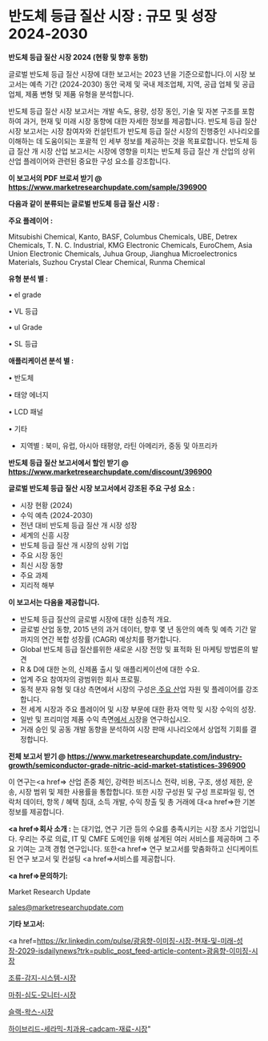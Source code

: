 # 반도체 등급 질산 시장 : 규모 및 성장 2024-2030

<strong>반도체 등급 질산 시장 2024 (현황 및 향후 동향)</strong>

글로벌 반도체 등급 질산 시장에 대한 보고서는 2023 년을 기준으로합니다.이 시장 보고서는 예측 기간 (2024-2030) 동안 국제 및 국내 제조업체, 지역, 공급 업체 및 공급 업체, 제품 변형 및 제품 유형을 분석합니다.

반도체 등급 질산 시장 보고서는 개발 속도, 용량, 성장 동인, 기술 및 자본 구조를 포함하여 과거, 현재 및 미래 시장 동향에 대한 자세한 정보를 제공합니다. 반도체 등급 질산 시장 보고서는 시장 참여자와 컨설턴트가 반도체 등급 질산 시장의 진행중인 시나리오를 이해하는 데 도움이되는 포괄적 인 세부 정보를 제공하는 것을 목표로합니다. 반도체 등급 질산 개 시장 산업 보고서는 시장에 영향을 미치는 반도체 등급 질산 개 산업의 상위 산업 플레이어와 관련된 중요한 구성 요소를 강조합니다.



<strong>이 보고서의 PDF 브로셔 받기 @ <a href=https://www.marketresearchupdate.com/sample/396900>https://www.marketresearchupdate.com/sample/396900</a></strong>



<strong>다음과 같이 분류되는 글로벌 반도체 등급 질산 시장 :</strong>



<strong>주요 플레이어 :</strong>

Mitsubishi Chemical, Kanto, BASF, Columbus Chemicals, UBE, Detrex Chemicals, T. N. C. Industrial, KMG Electronic Chemicals, EuroChem, Asia Union Electronic Chemicals, Juhua Group, Jianghua Microelectronics Materials, Suzhou Crystal Clear Chemical, Runma Chemical



<strong>유형 분석 별 :</strong>

• el grade

• VL 등급

• ul Grade

• SL 등급



<strong>애플리케이션 분석 별 :</strong>

• 반도체

• 태양 에너지

• LCD 패널

• 기타

<ul>
  <li>지역별 : 북미, 유럽, 아시아 태평양, 라틴 아메리카, 중동 및 아프리카</li>
</ul>


<strong>반도체 등급 질산 보고서에서 할인 받기 @ <a href=https://www.marketresearchupdate.com/discount/396900>https://www.marketresearchupdate.com/discount/396900</a></strong>



<strong>글로벌 반도체 등급 질산 시장 보고서에서 강조된 주요 구성 요소 :</strong>
<ul>
  <li>시장 현황 (2024)</li>
  <li>수익 예측 (2024-2030)</li>
  <li>전년 대비 반도체 등급 질산 개 시장 성장</li>
  <li>세계의 신흥 시장</li>
  <li>반도체 등급 질산 개 시장의 상위 기업</li>
  <li>주요 시장 동인</li>
  <li>최신 시장 동향</li>
  <li>주요 과제</li>
  <li>지리적 해부</li>
</ul>


<strong>이 보고서는 다음을 제공합니다.</strong>
<ul>
  <li>반도체 등급 질산의 글로벌 시장에 대한 심층적 개요.</li>
  <li>글로벌 산업 동향, 2015 년의 과거 데이터, 향후 몇 년 동안의 예측 및 예측 기간 말까지의 연간 복합 성장률 (CAGR) 예상치를 평가합니다.</li>
  <li>Global 반도체 등급 질산를위한 새로운 시장 전망 및 표적화 된 마케팅 방법론의 발견</li>
  <li>R &amp; D에 대한 논의, 신제품 출시 및 애플리케이션에 대한 수요.</li>
  <li>업계 주요 참여자의 광범위한 회사 프로필.</li>
  <li>동적 분자 유형 및 대상 측면에서 시장의 구성은<a href=> 주요 산</a>업 자원 및 플레이어를 강조합니다.</li>
  <li>전 세계 시장과 주요 플레이어 및 시장 부문에 대한 환자 역학 및 시장 수익의 성장.</li>
  <li>일반 및 프리미엄 제품 수익 측면<a href=>에서 시</a>장을 연구하십시오.</li>
  <li>거래 승인 및 공동 개발 동향을 분석하여 시장 판매 시나리오에서 상업적 기회를 결정합니다.</li>
</ul>



<strong>전체 보고서 받기 @ <a href=https://www.marketresearchupdate.com/industry-growth/semiconductor-grade-nitric-acid-market-statistices-396900>https://www.marketresearchupdate.com/industry-growth/semiconductor-grade-nitric-acid-market-statistices-396900</a></strong>

이 연구는<a href=> 산업 존중</a> 체인, 강력한 비즈니스 전략, 비용, 구조, 생성 제한, 운송, 시장 범위 및 제한 사용률을 통합합니다. 또한 시장 구성원 및 구성 프로파일 링, 연락처 데이터, 항목 / 혜택 침대, 소득 개발, 수익 창출 및 총 거래에 대<a href=>한 기본 </a>정보를 제공합니다.



<strong><a href=>회사 소</a>개 :</strong>
는 대기업, 연구 기관 등의 수요를 충족시키는 시장 조사 기업입니다. 우리는 주로 의료, IT 및 CMFE 도메인을 위해 설계된 여러 서비스를 제공하며 그 주요 기여는 고객 경험 연구입니다. 또한<a href=> 연구 보</a>고서를 맞춤화하고 신디케이트 된 연구 보고서 및 컨설팅 <a href=>서비스</a>를 제공합니다.



<strong><a href=>문의하기:</a></strong>

Market Research Update

sales@marketresearchupdate.com



<strong>기타 보고서:</strong>

<a href=https://kr.linkedin.com/pulse/광음향-이미징-시장-현재-및-미래-성장-2029-isdailynews?trk=public_post_feed-article-content>광음향-이미징-시장</a>

<a href=https://www.linkedin.com/pulse/조류-감지-시스템-시장-현재-및-미래-성장-2029-isdailynews/>조류-감지-시스템-시장</a>

<a href=https://www.linkedin.com/pulse/마취-심도-모니터-시장-경쟁-분석-및-성장-잠재력-2029-survey-spotlight-pro-24-analysis-uti8c/>마취-심도-모니터-시장</a>

<a href=https://www.linkedin.com/pulse/슬랙-왁스-시장-세분화-연구-및-목표-고객2029년-analytics-alchemy-360-analysis-x3jkf/>슬랙-왁스-시장</a>

<a href=https://www.linkedin.com/pulse/하이브리드-세라믹-치과용-cadcam-재료-시장-규모-및-성장-2023-ex2pc/>하이브리드-세라믹-치과용-cadcam-재료-시장</a>"
